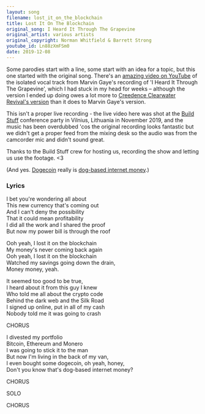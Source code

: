```yaml
---    
layout: song
filename: lost_it_on_the_blockchain
title: Lost It On The Blockchain
original_song: I Heard It Through The Grapevine
original_artist: various artists
original_copyright: Norman Whitfield & Barrett Strong
youtube_id: Ln88zXmFSm0
date: 2019-12-08
---
```


Some parodies start with a line, some start with an idea for a topic, but this one started with the original song. There's 
an [amazing video on YouTube](https://www.youtube.com/watch?v=87FjkqtK67o) of the isolated vocal track from Marvin Gaye's recording of 'I Heard It Through The Grapevine', which I had stuck in my head for weeks – although the version I ended up doing owes a lot more to [Creedence Clearwater Revival's version](https://www.youtube.com/watch?v=wCCfc2vAuDU) than it does to Marvin Gaye's version.

This isn't a proper live recording - the live video here was shot at the [Build Stuff](https://www.buildstuff.lt/) conference party in Vilnius, Lithuania in November 2019, and the music has been overdubbed 'cos the original recording looks fantastic but we didn't get a proper feed from the mixing desk so the audio was from the camcorder mic and didn't sound great. 

Thanks to the Build Stuff crew for hosting us, recording the show and letting us use the footage. <3

(And yes. [Dogecoin](https://dogecoin.com/) really is [dog-based internet money](https://en.wikipedia.org/wiki/Dogecoin).)

### Lyrics 

I bet you're wondering all about  
This new currency that's coming out  
And I can't deny the possibility  
That it could mean profitability  
I did all the work and I shared the proof  
But now my power bill is through the roof  
  
Ooh yeah, I lost it on the blockchain  
My money's never coming back again  
Ooh yeah, I lost it on the blockchain  
Watched my savings going down the drain,  
Money money, yeah.  
  
It seemed too good to be true,  
I heard about it from this guy I knew  
Who told me all about the crypto code  
Behind the dark web and the Silk Road  
I signed up online, put in all of my cash  
Nobody told me it was going to crash  
  
CHORUS  
  
I divested my portfolio  
Bitcoin, Ethereum and Monero  
I was going to stick it to the man  
But now I'm living in the back of my van,  
I even bought some dogecoin, oh yeah, honey,  
Don't you know that's dog-based internet money?  
  
CHORUS  
  
SOLO  
  
CHORUS  


